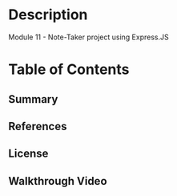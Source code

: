 # Description

Module 11 - Note-Taker project using Express.JS

# Table of Contents

## Summary

## References

## License

## Walkthrough Video
